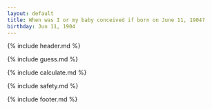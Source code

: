 ```yaml
---
layout: default
title: When was I or my baby conceived if born on June 11, 1904?
birthday: Jun 11, 1904
---
```


{% include header.md %}

{% include guess.md %}

{% include calculate.md %}

{% include safety.md %}

{% include footer.md %}



